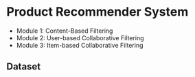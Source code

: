 # Product Recommender System
- Module 1: Content-Based Filtering
- Module 2: User-based Collaborative Filtering
- Module 3: Item-based Collaborative Filtering

## Dataset

